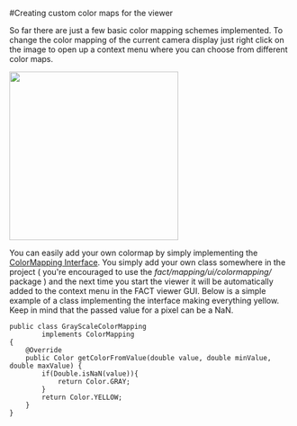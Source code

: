 #Creating custom color maps for the viewer

So far there are just a few basic color mapping schemes implemented. To change the color mapping of the current
camera display just right click on the image to open up a context menu where you can choose from different 
color maps.

<div id="textimg">
   <img src="../images/colormap.png" style="width:300px;" />
</div>

You can easily add your own colormap by simply implementing the 
[ColorMapping Interface](../apidocs/fact/mapping/ui/colormapping/ColorMapping.html). You simply add 
your own class somewhere in the project ( you're encouraged to use the *fact/mapping/ui/colormapping/* package )
and the next time you start the viewer it will be automatically added to the context menu in the FACT viewer GUI.
Below is a simple example of a class implementing the interface making everything yellow.
Keep in mind that the passed value for a pixel can be a NaN.

    public class GrayScaleColorMapping
            implements ColorMapping
    {
        @Override
        public Color getColorFromValue(double value, double minValue, double maxValue) {
            if(Double.isNaN(value)){
                return Color.GRAY;
            }
            return Color.YELLOW;
        }
    }